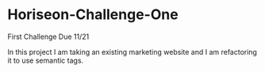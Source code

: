 # Horiseon-Challenge-One
First Challenge Due 11/21

In this project I am taking an existing marketing website and I am refactoring it to use semantic tags.